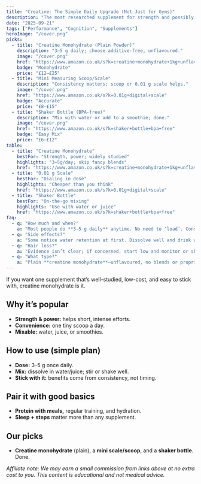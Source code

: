 ```yaml
---
title: "Creatine: The Simple Daily Upgrade (Not Just for Gyms)"
description: "The most researched supplement for strength and possibly cognition—how to use it without the fluff."
date: "2025-09-21"
tags: ["Performance", "Cognition", "Supplements"]
heroImage: "/cover.png"
picks:
  - title: "Creatine Monohydrate (Plain Powder)"
    description: "3–5 g daily; choose additive-free, unflavoured."
    image: "/cover.png"
    href: "https://www.amazon.co.uk/s?k=creatine+monohydrate+1kg+unflavoured"
    badge: "Monohydrate"
    price: "£12–£25"
  - title: "Mini Measuring Scoop/Scale"
    description: "Consistency matters; scoop or 0.01 g scale helps."
    image: "/cover.png"
    href: "https://www.amazon.co.uk/s?k=0.01g+digital+scale"
    badge: "Accurate"
    price: "£8–£15"
  - title: "Shaker Bottle (BPA-free)"
    description: "Mix with water or add to a smoothie; done."
    image: "/cover.png"
    href: "https://www.amazon.co.uk/s?k=shaker+bottle+bpa+free"
    badge: "Easy Mix"
    price: "£6–£12"
table:
  - title: "Creatine Monohydrate"
    bestFor: "Strength, power; widely studied"
    highlights: "3–5g/day; skip fancy blends"
    href: "https://www.amazon.co.uk/s?k=creatine+monohydrate+1kg+unflavoured"
  - title: "0.01 g Scale"
    bestFor: "Dialing in dose"
    highlights: "Cheaper than you think"
    href: "https://www.amazon.co.uk/s?k=0.01g+digital+scale"
  - title: "Shaker Bottle"
    bestFor: "On-the-go mixing"
    highlights: "Use with water or juice"
    href: "https://www.amazon.co.uk/s?k=shaker+bottle+bpa+free"
faq:
  - q: "How much and when?"
    a: "Most people do **3–5 g daily** anytime. No need to ‘load’. Consistency beats timing."
  - q: "Side effects?"
    a: "Some notice water retention at first. Dissolve well and drink with fluid. If you have kidney issues or are on medication, speak to a clinician."
  - q: "Hair loss?"
    a: "Evidence isn’t clear; if concerned, start low and monitor or skip."
  - q: "What type?"
    a: "Plain **creatine monohydrate**—unflavoured, no blends or proprietary mixes."
---
```


If you want one supplement that’s well-studied, low-cost, and easy to stick with, creatine monohydrate is it.

## Why it’s popular
- **Strength & power:** helps short, intense efforts.
- **Convenience:** one tiny scoop a day.
- **Mixable:** water, juice, or smoothies.

## How to use (simple plan)
- **Dose:** 3–5 g once daily.
- **Mix:** dissolve in water/juice; stir or shake well.
- **Stick with it:** benefits come from consistency, not timing.

## Pair it with good basics
- **Protein with meals,** regular training, and hydration.
- **Sleep + steps** matter more than any supplement.

## Our picks
- **Creatine monohydrate** (plain), a **mini scale/scoop**, and a **shaker bottle**. Done.

*Affiliate note: We may earn a small commission from links above at no extra cost to you. This content is educational and not medical advice.*
